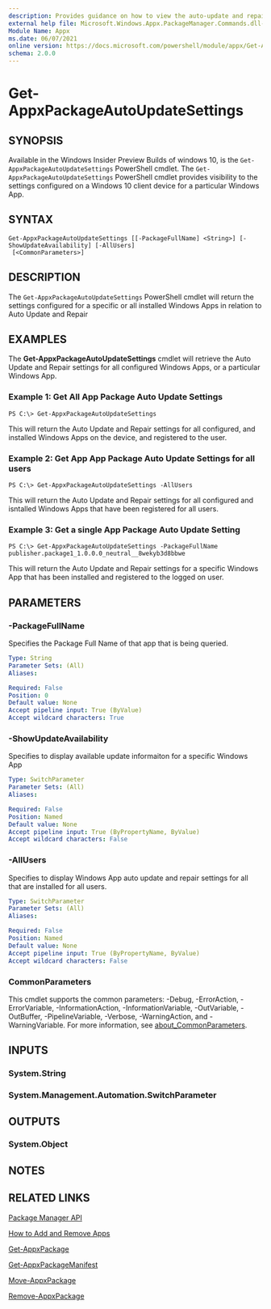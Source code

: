 ```yaml
---
description: Provides guidance on how to view the auto-update and repair settings of a Windows App.
external help file: Microsoft.Windows.Appx.PackageManager.Commands.dll-help.xml
Module Name: Appx
ms.date: 06/07/2021
online version: https://docs.microsoft.com/powershell/module/appx/Get-AppxPackageAutoUpdateSettings?view=windowsserver2022-ps&wt.mc_id=ps-gethelp
schema: 2.0.0
---
```


# Get-AppxPackageAutoUpdateSettings

## SYNOPSIS
Available in the Windows Insider Preview Builds of windows 10, is the `Get-AppxPackageAutoUpdateSettings` PowerShell cmdlet. The `Get-AppxPackageAutoUpdateSettings` PowerShell cmdlet provides visibility to the settings configured on a Windows 10 client device for a particular Windows App. 

## SYNTAX

```
Get-AppxPackageAutoUpdateSettings [[-PackageFullName] <String>] [-ShowUpdateAvailability] [-AllUsers]
 [<CommonParameters>]
```

## DESCRIPTION
The `Get-AppxPackageAutoUpdateSettings` PowerShell cmdlet will return the settings configured for a specific or all installed Windows Apps in relation to Auto Update and Repair

## EXAMPLES
The **Get-AppxPackageAutoUpdateSettings** cmdlet will retrieve the Auto Update and Repair settings for all configured Windows Apps, or a particular Windows App.

### Example 1: Get All App Package Auto Update Settings
```
PS C:\> Get-AppxPackageAutoUpdateSettings
```

This will return the Auto Update and Repair settings for all configured, and installed Windows Apps on the device, and registered to the user.

### Example 2: Get App App Package Auto Update Settings for all users
```
PS C:\> Get-AppxPackageAutoUpdateSettings -AllUsers
```

This will return the Auto Update and Repair settings for all configured and isntalled Windows Apps that have been registered for all users.

### Example 3: Get a single App Package Auto Update Setting
```
PS C:\> Get-AppxPackageAutoUpdateSettings -PackageFullName publisher.package1_1.0.0.0_neutral__8wekyb3d8bbwe
```

This will return the Auto Update and Repair settings for a specific Windows App that has been installed and registered to the logged on user.

## PARAMETERS

### -PackageFullName
Specifies the Package Full Name of that app that is being queried.

```yaml
Type: String
Parameter Sets: (All)
Aliases: 

Required: False
Position: 0
Default value: None
Accept pipeline input: True (ByValue)
Accept wildcard characters: True
```

### -ShowUpdateAvailability
Specifies to display available update informaiton for a specific Windows App

```yaml
Type: SwitchParameter
Parameter Sets: (All)
Aliases: 

Required: False
Position: Named
Default value: None
Accept pipeline input: True (ByPropertyName, ByValue)
Accept wildcard characters: False
```

### -AllUsers
Specifies to display Windows App auto update and repair settings for all that are installed for all users.

```yaml
Type: SwitchParameter
Parameter Sets: (All)
Aliases: 

Required: False
Position: Named
Default value: None
Accept pipeline input: True (ByPropertyName, ByValue)
Accept wildcard characters: False
```


### CommonParameters
This cmdlet supports the common parameters: -Debug, -ErrorAction, -ErrorVariable, -InformationAction, -InformationVariable, -OutVariable, -OutBuffer, -PipelineVariable, -Verbose, -WarningAction, and -WarningVariable. For more information, see [about_CommonParameters](http://go.microsoft.com/fwlink/?LinkID=113216).

## INPUTS

### System.String

### System.Management.Automation.SwitchParameter

## OUTPUTS

### System.Object
## NOTES

## RELATED LINKS

[Package Manager API](http://go.microsoft.com/fwlink/?LinkId=245447)

[How to Add and Remove Apps](http://go.microsoft.com/fwlink/?LinkID=231020)

[Get-AppxPackage](./Get-AppxPackage.md)

[Get-AppxPackageManifest](./Get-AppxPackageManifest.md)

[Move-AppxPackage](./Move-AppxPackage.md)

[Remove-AppxPackage](./Remove-AppxPackage.md)

